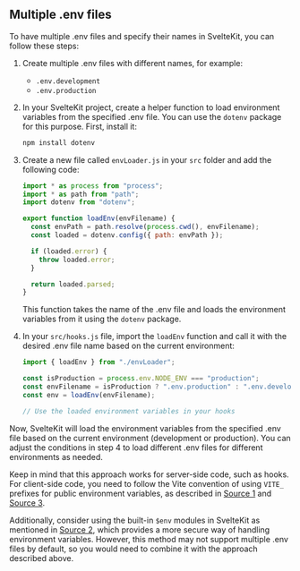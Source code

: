 ## Multiple .env files

To have multiple .env files and specify their names in SvelteKit, you can follow these steps:

1. Create multiple .env files with different names, for example:
   - `.env.development`
   - `.env.production`
   
2. In your SvelteKit project, create a helper function to load environment variables from the specified .env file. You can use the `dotenv` package for this purpose. First, install it:

   ```bash
   npm install dotenv
   ```

3. Create a new file called `envLoader.js` in your `src` folder and add the following code:

   ```js
   import * as process from "process";
   import * as path from "path";
   import dotenv from "dotenv";

   export function loadEnv(envFilename) {
     const envPath = path.resolve(process.cwd(), envFilename);
     const loaded = dotenv.config({ path: envPath });

     if (loaded.error) {
       throw loaded.error;
     }

     return loaded.parsed;
   }
   ```

   This function takes the name of the .env file and loads the environment variables from it using the `dotenv` package.

4. In your `src/hooks.js` file, import the `loadEnv` function and call it with the desired .env file name based on the current environment:

   ```js
   import { loadEnv } from "./envLoader";

   const isProduction = process.env.NODE_ENV === "production";
   const envFilename = isProduction ? ".env.production" : ".env.development";
   const env = loadEnv(envFilename);

   // Use the loaded environment variables in your hooks
   ```

Now, SvelteKit will load the environment variables from the specified .env file based on the current environment (development or production). You can adjust the conditions in step 4 to load different .env files for different environments as needed.

Keep in mind that this approach works for server-side code, such as hooks. For client-side code, you need to follow the Vite convention of using `VITE_` prefixes for public environment variables, as described in [Source 1](https://joyofcode.xyz/sveltekit-environment-variables) and [Source 3](https://thingnoy.medium.com/environment-variables-in-sveltekit-and-adapter-node-f6dfce05e73a).

Additionally, consider using the built-in `$env` modules in SvelteKit as mentioned in [Source 2](https://vadosware.io/post/pattern-for-env-in-sveltekit/), which provides a more secure way of handling environment variables. However, this method may not support multiple .env files by default, so you would need to combine it with the approach described above.